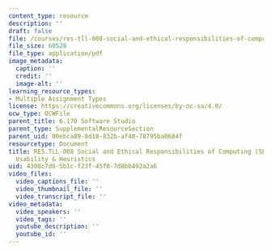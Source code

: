 ```yaml
---
content_type: resource
description: ''
draft: false
file: /courses/res-tll-008-social-and-ethical-responsibilities-of-computing-serc/4308c7d65b1cf23f45f07d8bb492a2a6_MITRESTLL-008F21-6170usability-heuristics.pdf
file_size: 60528
file_type: application/pdf
image_metadata:
  caption: ''
  credit: ''
  image-alt: ''
learning_resource_types:
- Multiple Assignment Types
license: https://creativecommons.org/licenses/by-nc-sa/4.0/
ocw_type: OCWFile
parent_title: 6.170 Software Studio
parent_type: SupplementalResourceSection
parent_uid: 00ebca89-0d18-832b-af40-78795ba0684f
resourcetype: Document
title: RES.TLL-008 Social and Ethical Responsibilities of Computing (SERC), 6.170
  Usability & Heuristics
uid: 4308c7d6-5b1c-f23f-45f0-7d8bb492a2a6
video_files:
  video_captions_file: ''
  video_thumbnail_file: ''
  video_transcript_file: ''
video_metadata:
  video_speakers: ''
  video_tags: ''
  youtube_description: ''
  youtube_id: ''
---
```

